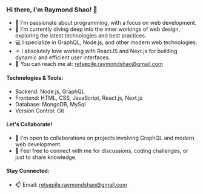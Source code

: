 ### Hi there, I'm Raymond Shao! 👋

- 👀 I'm passionate about programming, with a focus on web development.
- 🌱 I'm currently diving deep into the inner workings of web design, exploring the latest technologies and best practices.
- 💻 I specialize in GraphQL, Node.js, and other modern web technologies.
- ⚛️ I absolutely love working with ReactJS and Next.js for building dynamic and efficient user interfaces.
- 📧 You can reach me at: retsepile.raymondshao@gmail.com

#### Technologies & Tools:

- Backend: Node.js, GraphQL
- Frontend: HTML, CSS, JavaScript, React.js, Next.js
- Database: MongoDB, MySql
- Version Control: Git

#### Let's Collaborate!

- 💬 I'm open to collaborations on projects involving GraphQL and modern web development.
- 🤝 Feel free to connect with me for discussions, coding challenges, or just to share knowledge.

#### Stay Connected:

- 📫 Email: retsepile.raymondshao@gmail.com
